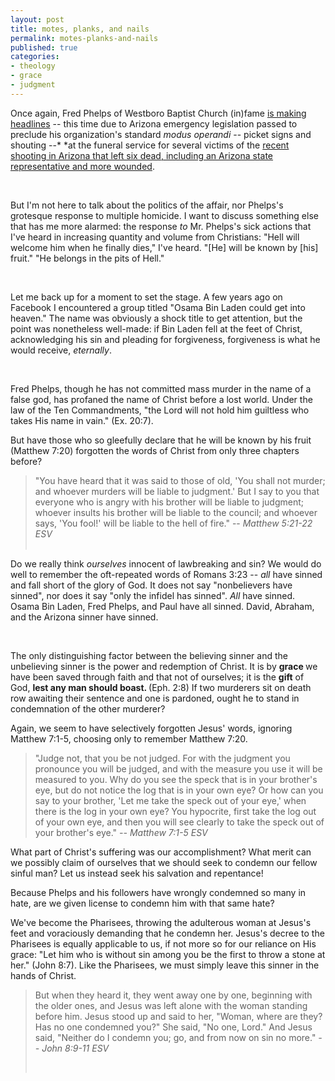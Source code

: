 ```yaml
---
layout: post
title: motes, planks, and nails
permalink: motes-planks-and-nails
published: true
categories:
- theology
- grace
- judgment
---
```


Once again, Fred Phelps of Westboro Baptist Church (in)fame [is making
headlines][1] -- this time due to Arizona emergency legislation passed
to preclude his organization's standard *modus operandi* -- picket signs
and shouting --* *at the funeral service for several victims of the
[recent shooting in Arizona that left six dead, including an Arizona
state representative and more wounded][2].

 

But I'm not here to talk about the politics of the affair, nor Phelps's
grotesque response to multiple homicide. I want to discuss something
else that has me more alarmed: the response *to* Mr. Phelps's sick
actions that I've heard in increasing quantity and volume from
Christians: "Hell will welcome him when he finally dies," I've heard.
"\[He\] will be known by \[his\] fruit." "He belongs in the pits of
Hell."

 

Let me back up for a moment to set the stage. A few years ago on
Facebook I encountered a group titled "Osama Bin Laden could get into
heaven." The name was obviously a shock title to get attention, but the
point was nonetheless well-made: if Bin Laden fell at the feet of
Christ, acknowledging his sin and pleading for forgiveness, forgiveness
is what he would receive, *eternally*. 

 

Fred Phelps, though he has not committed mass murder in the name of a
false god, has profaned the name of Christ before a lost world. Under
the law of the Ten Commandments, "the Lord will not hold him guiltless
who takes His name in vain." (Ex. 20:7). 

But have those who so gleefully declare that he will be known by his
fruit (Matthew 7:20) forgotten the words of Christ from only three
chapters before? 

> "You have heard that it was said to those of old, 'You shall not
> murder; and whoever murders will be liable to judgment.' But I say to
> you that everyone who is angry with his brother will be liable to
> judgment; whoever insults his brother will be liable to the council;
> and whoever says, 'You fool!' will be liable to the hell of fire." --
> *Matthew 5:21-22 ESV*  
>   

Do we really think <em>ourselves </em>innocent of lawbreaking and sin?
We would do well to remember the oft-repeated words of Romans 3:23 --
<em>all </em>have sinned and fall short of the glory of God. It does not
say "nonbelievers have sinned", nor does it say "only the infidel has
sinned". <em>All </em>have sinned. Osama Bin Laden, Fred Phelps, and
Paul have all sinned. David, Abraham, and the Arizona sinner have
sinned.

 

The only distinguishing factor between the believing sinner and the
unbelieving sinner is the power and redemption of Christ. It is by
<strong>grace </strong>we have been saved through faith and that not of
ourselves; it is the **gift** of God, <strong>lest any man should boast.
</strong>(Eph. 2:8) If two murderers sit on death row awaiting their
sentence and one is pardoned, ought he to stand in condemnation of the
other murderer? 

Again, we seem to have selectively forgotten Jesus' words, ignoring
Matthew 7:1-5, choosing only to remember Matthew 7:20.

> "Judge not, that you be not judged. For with the judgment you
> pronounce you will be judged, and with the measure you use it will be
> measured to you. Why do you see the speck that is in your brother's
> eye, but do not notice the log that is in your own eye? Or how can you
> say to your brother, 'Let me take the speck out of your eye,' when
> there is the log in your own eye? You hypocrite, first take the log
> out of your own eye, and then you will see clearly to take the speck
> out of your brother's eye." *-- Matthew 7:1-5 ESV*

What part of Christ's suffering was our accomplishment? What merit can
we possibly claim of ourselves that we should seek to condemn our fellow
sinful man? Let us instead seek his salvation and repentance! 

Because Phelps and his followers have wrongly condemned so many in hate,
are we given license to condemn him with that same hate?

We've become the Pharisees, throwing the adulterous woman at Jesus's
feet and voraciously demanding that he condemn her. Jesus's decree to
the Pharisees is equally applicable to us, if not more so for our
reliance on His grace: "Let him who is without sin among you be the
first to throw a stone at her." (John 8:7). Like the Pharisees, we must
simply leave this sinner in the hands of Christ.

> But when they heard it, they went away one by one, beginning with the
> older ones, and Jesus was left alone with the woman standing before
> him. Jesus stood up and said to her, "Woman, where are they? Has no
> one condemned you?" She said, "No one, Lord." And Jesus said, "Neither
> do I condemn you; go, and from now on sin no more." *-- John 8:9-11
> ESV*  
>    
>   



[1]: http://news.blogs.cnn.com/2011/01/11/arizona-legislature-passes-bill-limiting-funeral-protests/
[2]: http://online.wsj.com/article/SB10001424052748703779704576073933149112002.html
